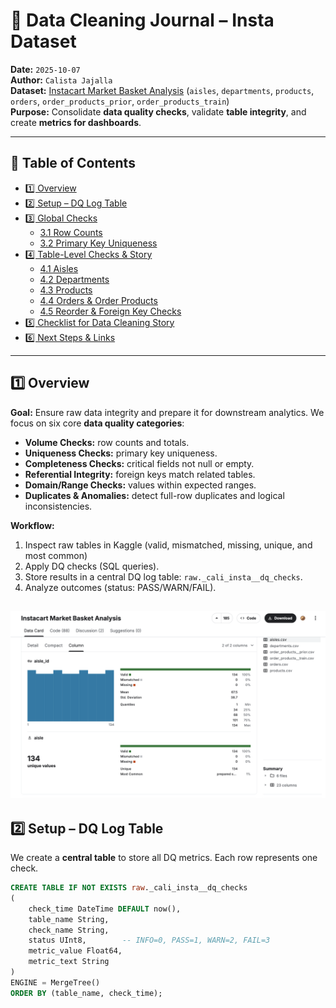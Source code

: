 # 📓 Data Cleaning Journal – Insta Dataset

**Date:** `2025-10-07`  
**Author:** `Calista Jajalla`  
**Dataset:** [Instacart Market Basket Analysis](https://www.kaggle.com/datasets/psparks/instacart-market-basket-analysis/data?select=aisles.csv) (`aisles`, `departments`, `products`, `orders`, `order_products_prior`, `order_products_train`)  
**Purpose:** Consolidate **data quality checks**, validate **table integrity**, and create **metrics for dashboards**.

---

## 🔗 Table of Contents

- [1️⃣ Overview](#1️⃣-overview)  
- [2️⃣ Setup – DQ Log Table](#2️⃣-setup--dq-log-table)  
- [3️⃣ Global Checks](#3️⃣-global-checks)  
  - [3.1 Row Counts](#31-row-counts)  
  - [3.2 Primary Key Uniqueness](#32-primary-key-uniqueness)  
- [4️⃣ Table-Level Checks & Story](#4️⃣-table-level-checks--story)  
  - [4.1 Aisles](#41-aisles)  
  - [4.2 Departments](#42-departments)  
  - [4.3 Products](#43-products)  
  - [4.4 Orders & Order Products](#44-orders--order-products)  
  - [4.5 Reorder & Foreign Key Checks](#45-reorder--foreign-key-checks)  
- [5️⃣ Checklist for Data Cleaning Story](#5️⃣-checklist-for-data-cleaning-story)  
- [6️⃣ Next Steps & Links](#6️⃣-next-steps--links)

---

## 1️⃣ Overview

**Goal:** Ensure raw data integrity and prepare it for downstream analytics. We focus on six core **data quality categories**:

- **Volume Checks:** row counts and totals.  
- **Uniqueness Checks:** primary key uniqueness.  
- **Completeness Checks:** critical fields not null or empty.  
- **Referential Integrity:** foreign keys match related tables.  
- **Domain/Range Checks:** values within expected ranges.  
- **Duplicates & Anomalies:** detect full-row duplicates and logical inconsistencies.

**Workflow:**

1. Inspect raw tables in Kaggle (valid, mismatched, missing, unique, and most common)
2. Apply DQ checks (SQL queries).  
3. Store results in a central DQ log table: `raw._cali_insta__dq_checks`.  
4. Analyze outcomes (status: PASS/WARN/FAIL).

![Alt text](../v2/Instacart.png "Instacart")
---

## 2️⃣ Setup – DQ Log Table

We create a **central table** to store all DQ metrics. Each row represents one check.

```sql
CREATE TABLE IF NOT EXISTS raw._cali_insta__dq_checks
(
    check_time DateTime DEFAULT now(),
    table_name String,
    check_name String,
    status UInt8,        -- INFO=0, PASS=1, WARN=2, FAIL=3
    metric_value Float64,
    metric_text String
)
ENGINE = MergeTree()
ORDER BY (table_name, check_time);
